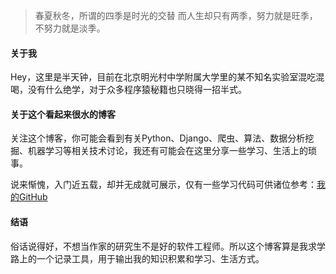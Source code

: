 > 春夏秋冬，所谓的四季是时光的交替
> 而人生却只有两季，努力就是旺季，不努力就是淡季。

#### 关于我


Hey，这里是半天钟，目前在北京明光村中学附属大学里的某不知名实验室混吃混喝，没有什么绝学，对于众多程序猿秘籍也只晓得一招半式。


#### 关于这个看起来很水的博客


关注这个博客，你可能会看到有关Python、Django、爬虫、算法、数据分析挖掘、机器学习等相关技术讨论，我还有可能会在这里分享一些学习、生活上的琐事。

说来惭愧，入门近五载，却并无成就可展示，仅有一些学习代码可供诸位参考：[我的GitHub](https://github.com/HalfClock)


#### 结语


俗话说得好，不想当作家的研究生不是好的软件工程师。所以这个博客算是我求学路上的一个记录工具，用于输出我的知识积累和学习、生活方式。

<br/>
<br/>
<br/>
<br/>